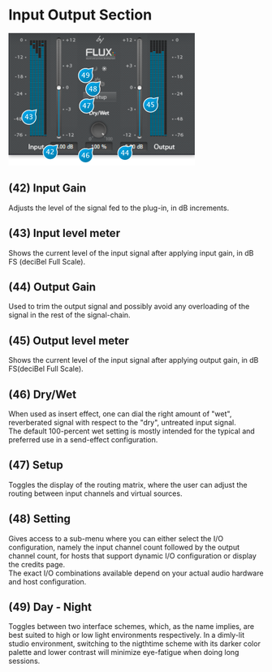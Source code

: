 # Input Output Section

![](include/verb_08.PNG)

## (42) Input Gain
Adjusts the level of the signal fed to the plug-in, in dB increments.

## (43) Input level meter
Shows the current level of the input signal after applying input gain, in dB FS (deciBel Full Scale).

## (44) Output Gain
Used to trim the output signal and possibly avoid any overloading of the signal in the rest of the signal-chain.

## (45) Output level meter
Shows the current level of the input signal after applying output gain, in dB FS(deciBel Full Scale).

## (46) Dry/Wet
When used as insert effect, one can dial the right amount of "wet", reverberated signal with respect to the "dry", untreated 
input signal.  
The default 100-percent wet setting is mostly intended for the typical and preferred use in a send-effect configuration.

## (47) Setup
Toggles the display of the routing matrix, where the user can adjust the routing between input channels and virtual sources.

## (48) Setting
Gives access to a sub-menu where you can either select the I/O configuration, namely the input channel count followed by 
the output channel count, for hosts that support dynamic I/O configuration or display the credits page.  
The exact I/O combinations available depend on your actual audio hardware and host configuration.

## (49) Day - Night
Toggles between two interface schemes, which, as the name implies, are best suited to high or low light environments 
respectively. In a dimly-lit studio environment, switching to the nigthtime scheme with its darker color palette and lower 
contrast will minimize eye-fatigue when doing long sessions.
